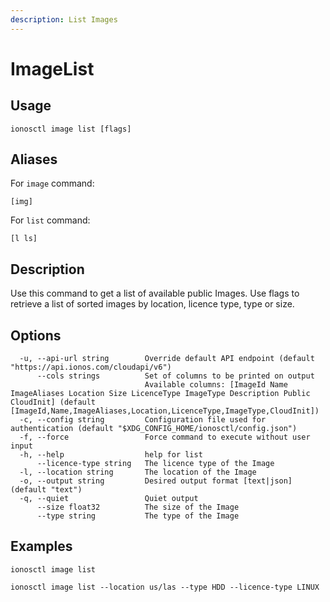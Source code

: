 ```yaml
---
description: List Images
---
```


# ImageList

## Usage

```text
ionosctl image list [flags]
```

## Aliases

For `image` command:
```text
[img]
```

For `list` command:
```text
[l ls]
```

## Description

Use this command to get a list of available public Images. Use flags to retrieve a list of sorted images by location, licence type, type or size.

## Options

```text
  -u, --api-url string        Override default API endpoint (default "https://api.ionos.com/cloudapi/v6")
      --cols strings          Set of columns to be printed on output 
                              Available columns: [ImageId Name ImageAliases Location Size LicenceType ImageType Description Public CloudInit] (default [ImageId,Name,ImageAliases,Location,LicenceType,ImageType,CloudInit])
  -c, --config string         Configuration file used for authentication (default "$XDG_CONFIG_HOME/ionosctl/config.json")
  -f, --force                 Force command to execute without user input
  -h, --help                  help for list
      --licence-type string   The licence type of the Image
  -l, --location string       The location of the Image
  -o, --output string         Desired output format [text|json] (default "text")
  -q, --quiet                 Quiet output
      --size float32          The size of the Image
      --type string           The type of the Image
```

## Examples

```text
ionosctl image list

ionosctl image list --location us/las --type HDD --licence-type LINUX
```

